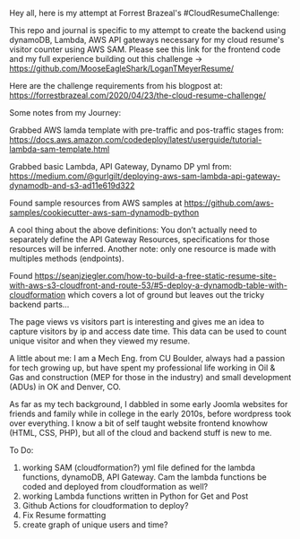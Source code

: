Hey all, here is my attempt at Forrest Brazeal's #CloudResumeChallenge:

This repo and journal is specific to my attempt to create the backend using dynamoDB, Lambda, AWS API gateways necessary for my cloud resume's visitor counter using AWS SAM.  Please see this link for the frontend code and my full experience building out this challenge -> https://github.com/MooseEagleShark/LoganTMeyerResume/

Here are the challenge requirements from his blogpost at: https://forrestbrazeal.com/2020/04/23/the-cloud-resume-challenge/

Some notes from my Journey:

Grabbed AWS lamda template with pre-traffic and pos-traffic stages from:
https://docs.aws.amazon.com/codedeploy/latest/userguide/tutorial-lambda-sam-template.html

Grabbed basic Lambda, API Gateway, Dynamo DP yml from:
https://medium.com/@gurlgilt/deploying-aws-sam-lambda-api-gateway-dynamodb-and-s3-ad11e619d322

Found sample resources from AWS samples at https://github.com/aws-samples/cookiecutter-aws-sam-dynamodb-python

A cool thing about the above definitions: You don’t actually need to separately define the API Gateway Resources, specifications for those resources will be inferred. Another note: only one resource is made with multiples methods (endpoints).

Found https://seanjziegler.com/how-to-build-a-free-static-resume-site-with-aws-s3-cloudfront-and-route-53/#5-deploy-a-dynamodb-table-with-cloudformation which covers a lot of ground but leaves out the tricky backend parts...

The page views vs visitors part is interesting and gives me an idea to capture visitors by ip and access date time.  This data can be used to count unique visitor and when they viewed my resume.

A little about me:
I am a Mech Eng. from CU Boulder, always had a passion for tech growing up, but have spent my professional life working in Oil & Gas and construction (MEP for those in the industry) and small development (ADUs) in OK and Denver, CO.

As far as my tech background, I dabbled in some early Joomla websites for friends and family while in college in the early 2010s, before wordpress took over everything.  I know a bit of self taught website frontend knowhow (HTML, CSS, PHP), but all of the cloud and backend stuff is new to me.


To Do:
1.  working SAM (cloudformation?) yml file defined for the lambda functions, dynamoDB, API Gateway.  Cam the lambda functions be coded and deployed from cloudformation as well?
2.  working Lambda functions written in Python for Get and Post
3.  Github Actions for cloudformation to deploy?
4.  Fix Resume formatting
5.  create graph of unique users and time?
